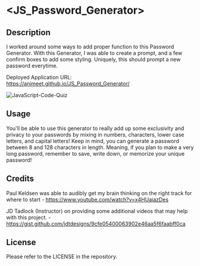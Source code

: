 # <JS_Password_Generator>

## Description

I worked around some ways to add proper function to this Password Generator.
With this Generator, I was able to create a prompt, and a few confirm boxes to add some styling.
Uniquely, this should prompt a new password everytime.


Deployed Application URL: https://animeet.github.io/JS_Password_Generator/

![JavaScript-Code-Quiz](/Week_2/Homework_Assignment/JS_Password_Generator/assets/images/Javascript_Password_Generator.png)

## Usage

You'll be able to use this generator to really add up some exclusivity and privacy to your passwords by mixing in numbers, characters, lower case letters, and capital letters!
Keep in mind, you can generate a password between 8 and 128 characters in length. Meaning, if you plan to make a very long password, remember to save, write down, or memorize your unique password!

## Credits

Paul Keldsen was able to audibly get my brain thinking on the right track for where to start - https://www.youtube.com/watch?v=x4HUaiazDes

JD Tadlock (Instructor) on providing some additional videos that may help with this project. - https://gist.github.com/jdtdesigns/9cfe05400063902e46aa5f6faabff0ca

## License

Please refer to the LICENSE in the repository.